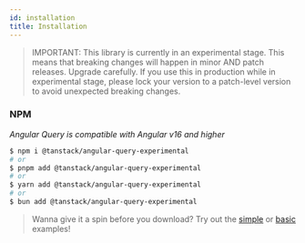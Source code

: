 ```yaml
---
id: installation
title: Installation
---
```


> IMPORTANT: This library is currently in an experimental stage. This means that breaking changes will happen in minor AND patch releases. Upgrade carefully. If you use this in production while in experimental stage, please lock your version to a patch-level version to avoid unexpected breaking changes.

### NPM

_Angular Query is compatible with Angular v16 and higher_

```bash
$ npm i @tanstack/angular-query-experimental
# or
$ pnpm add @tanstack/angular-query-experimental
# or
$ yarn add @tanstack/angular-query-experimental
# or
$ bun add @tanstack/angular-query-experimental
```

> Wanna give it a spin before you download? Try out the [simple](../examples/simple) or [basic](../examples/basic) examples!
